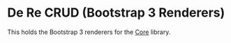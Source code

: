 # De Re CRUD (Bootstrap 3 Renderers)

This holds the Bootstrap 3 renderers for the [Core](https://github.com/DeReCRUD/core) library.
